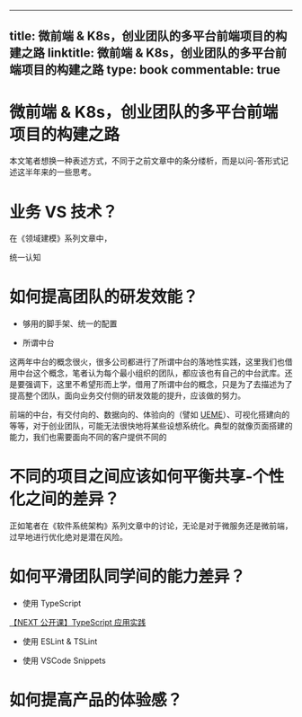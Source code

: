 
---
title: 微前端 & K8s，创业团队的多平台前端项目的构建之路
linktitle: 微前端 & K8s，创业团队的多平台前端项目的构建之路
type: book
commentable: true
---

# 微前端 & K8s，创业团队的多平台前端项目的构建之路

本文笔者想换一种表述方式，不同于之前文章中的条分缕析，而是以问-答形式记述这半年来的一些思考。

# 业务 VS 技术？

在《领域建模》系列文章中，

统一认知

# 如何提高团队的研发效能？

- 够用的脚手架、统一的配置

- 所谓中台

这两年中台的概念很火，很多公司都进行了所谓中台的落地性实践，这里我们也借用中台这个概念，笔者认为每个最小组织的团队，都应该也有自己的中台武库。还是要强调下，这里不希望形而上学，借用了所谓中台的概念，只是为了去描述为了提高整个团队，面向业务交付侧的研发效能的提升，应该做的努力。

前端的中台，有交付向的、数据向的、体验向的（譬如 [UEME](https://github.com/FE-Kits/ueme)）、可视化搭建向的等等，对于创业团队，可能无法很快地将某些设想系统化。典型的就像页面搭建的能力，我们也需要面向不同的客户提供不同的

# 不同的项目之间应该如何平衡共享-个性化之间的差异？

正如笔者在《软件系统架构》系列文章中的讨论，无论是对于微服务还是微前端，过早地进行优化绝对是潜在风险。

# 如何平滑团队同学间的能力差异？

- 使用 TypeScript

[【NEXT 公开课】TypeScript 应用实践](https://ke.qq.com/course/982020?taid=6253979190098948&tuin=16f17b88)

- 使用 ESLint & TSLint

- 使用 VSCode Snippets

# 如何提高产品的体验感？

    